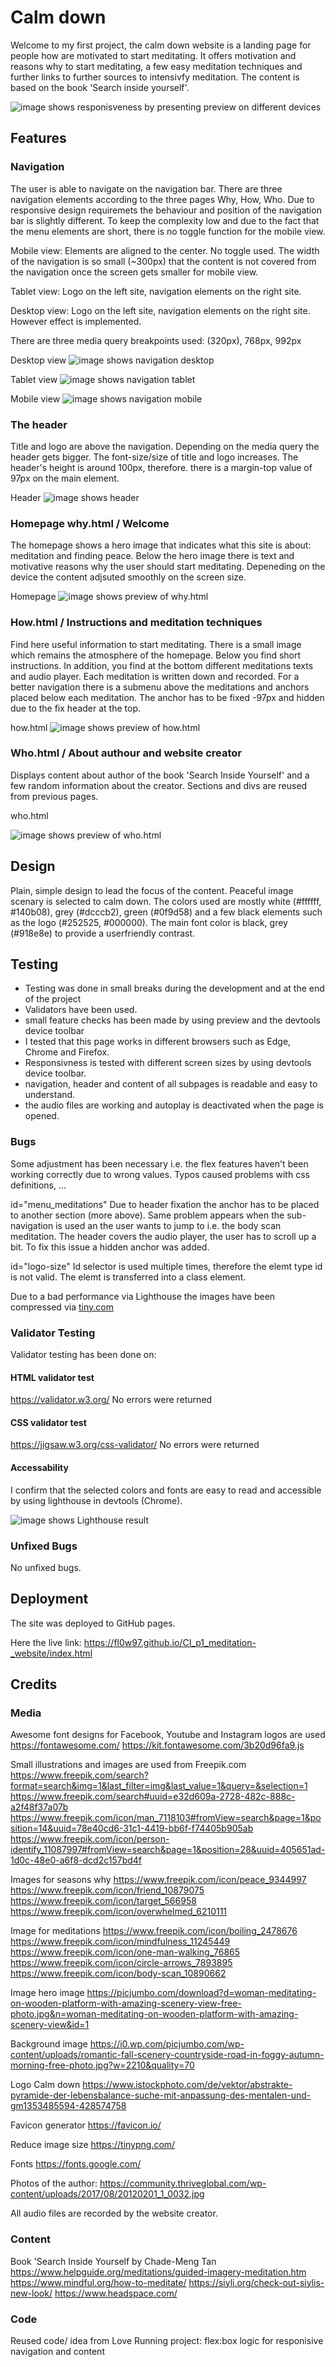 # Calm down

Welcome to my first project, the calm down website is a landing page for people how are motivated to start meditating. It offers motivation and reasons why to start meditating, a few easy meditation techniques and further links to further sources to intensivfy meditation. The content is based on the book 'Search inside yourself'.

<img src="images_readme/AmIResponsive.PNG" alt="image shows responisveness by presenting preview on different devices">

## Features

### Navigation

The user is able to navigate on the navigation bar. There are three navigation elements according to the three pages Why, How, Who. Due to responsive design requiremets the behaviour and position of the navigation bar is slightly different.
To keep the complexity low and due to the fact that the menu elements are short, there is no toggle function for the mobile view.

Mobile view: Elements are aligned to the center. No toggle used. The width of the navigation is so small (~300px) that the content is not covered from the navigation once the screen gets smaller for mobile view. 

Tablet view: Logo on the left site, navigation elements on the right site.

Desktop view: Logo on the left site, navigation elements on the right site. However effect is implemented. 

There are three media query breakpoints used: (320px), 768px, 992px

Desktop view
<img src="images_readme/navigation_desktop.PNG" alt="image shows navigation desktop">

Tablet view
<img src="images_readme/navigation_tablet.PNG" alt="image shows navigation tablet">

Mobile view
<img src="images_readme/navigation_mobile.PNG" alt="image shows navigation mobile">

### The header 
Title and logo are above the navigation. Depending on the media query the header gets bigger. The font-size/size of title and logo increases. The header's height is around 100px, therefore. there is a margin-top value of 97px on the main element.

Header
<img src="images_readme/header.PNG" alt="image shows header">

### Homepage why.html / Welcome
The homepage shows a hero image that indicates what this site is about: meditation and finding peace. Below the hero image there is text and motivative reasons why the user should start meditating. Depeneding on the device the content adjsuted smoothly on the screen size.

Homepage
<img src="images_readme/preview_why.PNG" alt="image shows preview of why.html">

### How.html / Instructions and meditation techniques
Find here useful information to start meditating. There is a small image which remains the atmosphere of the homepage. Below you find short instructions. In addition, you find at the bottom different meditations texts and audio player. Each meditation is written down and recorded. For a better navigation there is a submenu above the meditations and anchors placed below each meditation. The anchor has to be fixed -97px and hidden due to the fix header at the top.

how.html
<img src="images_readme/preview_how.PNG" alt="image shows preview of how.html">

### Who.html / About authour and website creator
Displays content about author of the book 'Search Inside Yourself' and a few random information about the creator. Sections and divs are reused from previous pages.

who.html

<img src="images_readme/preview_who.PNG" alt="image shows preview of who.html">

## Design
Plain, simple design to lead the focus of the content. Peaceful image scenary is selected to calm down. The colors used are mostly white (#ffffff, #140b08), grey (#dcccb2), green (#0f9d58) and a few black elements such as the logo (#252525, #000000).
The main font color is black, grey (#918e8e) to provide a userfriendly contrast.  

## Testing
- Testing was done in small breaks during the development and at the end of the project
- Validators have been used.
- small feature checks has been made by using preview and the devtools device toolbar
- I tested that this page works in different browsers such as Edge,  Chrome and Firefox.
- Responsivness is tested with different screen sizes by using devtools device toolbar.
- navigation, header and content of all subpages is readable and easy to understand.
- the audio files are working and autoplay is deactivated when the page is opened.


### Bugs
Some adjustment has been necessary i.e. the flex features haven't been working correctly due to wrong values. Typos caused problems with css definitions, ...

id="menu_meditations"
Due to header fixation the anchor has to be placed to another section (more above). Same problem appears when the sub-navigation is used an the user wants to jump to i.e. the body scan meditation. The header covers the audio player, the user has to scroll up a bit. To fix this issue a hidden anchor was added.

id="logo-size"
Id selector is used multiple times, therefore the elemt type id is not valid. The elemt is transferred into a class element.

Due to a bad performance via Lighthouse the images have been compressed via [tiny.com](https://tinypng.com/)


### Validator Testing
Validator testing has been done on:

#### HTML validator test
https://validator.w3.org/
No errors were returned

#### CSS validator test
https://jigsaw.w3.org/css-validator/
No errors were returned

#### Accessability
I confirm that the selected colors and fonts are easy to read and accessible by using lighthouse in devtools (Chrome).

<img src="images_readme/Lighthouse_analysis_index_03.04.2023.PNG" alt="image shows Lighthouse result">

### Unfixed Bugs
No unfixed bugs.

## Deployment

The site was deployed to GitHub pages. 

Here the live link: https://fl0w97.github.io/CI_p1_meditation-_website/index.html

## Credits

### Media
Awesome font designs for Facebook, Youtube and Instagram logos are used
https://fontawesome.com/
https://kit.fontawesome.com/3b20d96fa9.js

Small illustrations and images are used from Freepik.com
https://www.freepik.com/search?format=search&img=1&last_filter=img&last_value=1&query=&selection=1
https://www.freepik.com/search#uuid=e32d609a-2728-482c-888c-a2f48f37a07b
https://www.freepik.com/icon/man_7118103#fromView=search&page=1&position=14&uuid=78e40cd6-31c1-4419-bb6f-f74405b905ab
https://www.freepik.com/icon/person-identify_11087997#fromView=search&page=1&position=28&uuid=405651ad-1d0c-48e0-a6f8-dcd2c157bd4f

Images for seasons why
https://www.freepik.com/icon/peace_9344997
https://www.freepik.com/icon/friend_10879075
https://www.freepik.com/icon/target_566958
https://www.freepik.com/icon/overwhelmed_6210111

Image for meditations
https://www.freepik.com/icon/boiling_2478676
https://www.freepik.com/icon/mindfulness_11245449
https://www.freepik.com/icon/one-man-walking_76865
https://www.freepik.com/icon/circle-arrows_7893895
https://www.freepik.com/icon/body-scan_10890662

Image hero image
https://picjumbo.com/download?d=woman-meditating-on-wooden-platform-with-amazing-scenery-view-free-photo.jpg&n=woman-meditating-on-wooden-platform-with-amazing-scenery-view&id=1

Background image
https://i0.wp.com/picjumbo.com/wp-content/uploads/romantic-fall-scenery-countryside-road-in-foggy-autumn-morning-free-photo.jpg?w=2210&quality=70

Logo Calm down
https://www.istockphoto.com/de/vektor/abstrakte-pyramide-der-lebensbalance-suche-mit-anpassung-des-mentalen-und-gm1353485594-428574758


Favicon generator
https://favicon.io/

Reduce image size
https://tinypng.com/

Fonts
https://fonts.google.com/

Photos of the author:
https://community.thriveglobal.com/wp-content/uploads/2017/08/20120201_1_0032.jpg

All audio files are recorded by the website creator.


### Content
Book 'Search Inside Yourself by Chade-Meng Tan
https://www.helpguide.org/meditations/guided-imagery-meditation.htm
https://www.mindful.org/how-to-meditate/
https://siyli.org/check-out-siylis-new-look/
https://www.headspace.com/

### Code
Reused code/ idea from Love Running project:
flex:box logic for responisive navigation and content